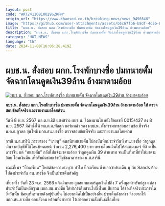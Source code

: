 ```yaml
---
layout: post
code: "ART24110810029G2RFM"
origin_url: "https://www.khaosod.co.th/breaking-news/news_9496646"
image: "https://github.com/user-attachments/assets/b6c67fb6-b8df-4c5b-8903-90a8591041b0"
title: "ผบช.น. สั่งสอบ ผกก.โรงพักบางซื่อ ปมทนายตั้ม จัดฉากโดนดูดเงิน39ล้าน อ้างมาดามอ้อย"
description: "ผบช.น. สั่งสอบ ผกก.โรงพักบางซื่อ ปมทนายตั้ม จัดฉากโดนดูดเงิน39ล้าน อ้างมาดามอ้อย ให้ ตรวจสอบข้อเท็จจริง และรายงานผลโดยด่วน"
category: "HOT_NEWS"
language: "th"
date: 2024-11-08T10:06:28.419Z
---
```


# ผบช.น. สั่งสอบ ผกก.โรงพักบางซื่อ ปมทนายตั้ม จัดฉากโดนดูดเงิน39ล้าน อ้างมาดามอ้อย

[![ผบช.น. สั่งสอบ ผกก.โรงพักบางซื่อ ปมทนายตั้ม จัดฉากโดนดูดเงิน39ล้าน อ้างมาดามอ้อย](https://www.khaosod.co.th/wpapp/uploads/2024/11/tum3.jpg "ผบช.น. สั่งสอบ ผกก.โรงพักบางซื่อ ปมทนายตั้ม จัดฉากโดนดูดเงิน39ล้าน อ้างมาดามอ้อย")](https://www.khaosod.co.th/wpapp/uploads/2024/11/tum3.jpg)

**ผบช.น. สั่งสอบ ผกก.โรงพักบางซื่อ ปมทนายตั้ม จัดฉากโดนดูดเงิน39ล้าน อ้างมาดามอ้อย ให้ ตรวจสอบข้อเท็จจริง และรายงานผลโดยด่วน**

วันที่ 8 พ.ย. 2567 พล.ต.ท.ธิติ แสงสว่าง ผบช.น. ได้ลงนามในหนังสือเลขที่ 0015/437 ลง 8 พ.ย. 2567 มีคำสั่งให้ พล.ต.ต.พัลลภ แอร่มหล้า รอง ผบช.น. ตั้งกรรมการสอบสวนข้อเท็จจริง พ.ต.อ.ภูวดล อุ่นโพธิ ผกก.สน.บางซื่อ ตรวจสอบข้อเท็จจริง และรายงานผลโดยด่วน

กรณี น.ส.สารินี ภรรยาของ “นายนุ” คนสนิททนายตั้ม ไปลงบันทึกประจำวันที่ สน.บางซื่อ ว่าถูกดูดเงินจากบัญชีที่ใช้โอนบิทคอยน์ จำนวน 2,276,400 บาท เพราะโอนเงินไปให้สแกมเมอร์ ที่อ้างเป็นดาราจีน แต่ “ทนายตั้ม” กลับไปแจ้งมาดามอ้อย ว่าถูกดูดเงิน 39 ล้านบาท จนเป็นที่มาที่ทำให้มาดามอ้อย โอนเงินคืน เพื่อรับผิดชอบเข้าบัญชีธนาคารของ น.ส.สารินี

ขณะที่เพจ “บิ๊กเกรียน” โพสต์ข้อความระบุว่า ทำไม บิ๊กเกรียน ถึงบอกว่าประเด็น นุ กับ Sands ต้องไปลงประจำวัน สน.บางซื่อ จึงเป็นประเด็นสำคัญ

​เที่ยงครึ่ง วันที่ 23 พ.ค. 2566​ แจ้งเงินหาย ถูกสแก​มเมอร์​ดูดเงินไปถึง 7 ครั้ง ​มูลค่าทรัพย์​สูง แต่ลงประจำวันเป็นหลักฐาน ผกก.สน.บางซื่อ ได้ทำการสืบสวนไปถึงไหน สืบสวน ได้ข้อเท็จจริง​ประการใด ยิ่งวันนั้น มีคนเห็นทนายดังอยู่ยันเย็น ไม่อยากคิดไปเป็นอย่างอื่น ประเด็นดังกล่าว จึงอยากให้ ผกก.สน.บางซื่อ ตอบสังคม พร้อมทิ้งท้ายว่า ไว้เล่าต่อความสัมพันธ์​เชื่อมโยง